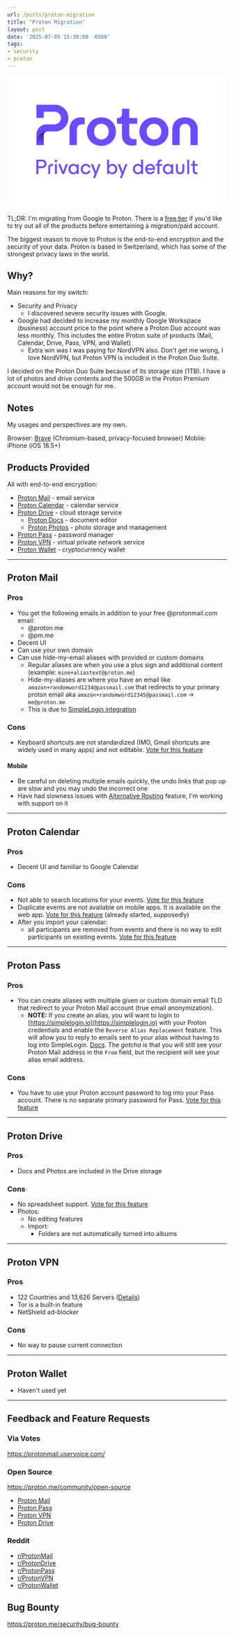 ```yaml
---
url: /posts/proton-migration
title: "Proton Migration"
layout: post
date: '2025-07-05 15:38:00 -0500'
tags:
- security
- proton
---
```


![Proton Logo](/img/proton_logo_with_tagline.png)

TL;DR: I'm migrating from Google to Proton. There is a [free tier](https://proton.me/support/proton-plans#proton-free) if you'd like to try out all of the products before entertaining a migration/paid account.

The biggest reason to move to Proton is the end-to-end encryption and the security of your data. Proton is based in Switzerland, which has some of the strongest privacy laws in the world.

## Why?

Main reasons for my switch:

- Security and Privacy
  - I discovered severe security issues with Google.
- Google had decided to increase my monthly Google Workspace (business) account price to the point where a Proton Duo account was less monthly. This includes the entire Proton suite of products (Mail, Calendar, Drive, Pass, VPN, and Wallet)
  - Extra win was I was paying for NordVPN also. Don't get me wrong, I love NordVPN, but Proton VPN is included in the Proton Duo Suite.

I decided on the Proton Duo Suite because of its storage size (1TB). I have a lot of photos and drive contents and the 500GB in the Proton Premium account would not be enough for me.

## Notes

My usages and perspectives are my own.

Browser: [Brave](https://brave.com/) (Chromium-based, privacy-focused browser)
Mobile: iPhone (iOS 18.5+)

## Products Provided

All with end-to-end encryption:

- [Proton Mail](https://proton.me/mail) - email service
- [Proton Calendar](https://proton.me/calendar) - calendar service
- [Proton Drive](https://proton.me/drive) - cloud storage service
  - [Proton Docs](https://proton.me/drive/docs) - document editor
  - [Proton Photos](https://proton.me/drive/photo-storage) - photo storage and management
- [Proton Pass](https://proton.me/pass) - password manager
- [Proton VPN](https://protonvpn.com/) - virtual private network service
- [Proton Wallet](https://proton.me/wallet) - cryptocurrency wallet

---

## Proton Mail

### Pros

- You get the following emails in addition to your free @protonmail.com email:
  - @proton.me
  - @pm.me
- Decent UI
- Can use your own domain
- Can use hide-my-email aliases with provided or custom domains
  - Regular aliases are when you use a plus sign and additional content (example: `mine+aliastext@proton.me`)
  - Hide-my-aliases are where you have an email like `amazon+randomword1234@passmail.com` that redirects to your primary proton email aka `amazon+randomword12345@passmail.com` -> `me@proton.me`
  - This is due to [SimpleLogin integration](https://simplelogin.io/blog/simplelogin-join-proton/)

### Cons

- Keyboard shortcuts are not standardized (IMO, Gmail shortcuts are widely used in many apps) and not editable. [Vote for this feature](https://protonmail.uservoice.com/forums/284483-proton-mail/suggestions/38545198-improve-keyboard-shortcuts-gmail-like)

#### Mobile

- Be careful on deleting multiple emails quickly, the undo links that pop up are slow and you may undo the incorrect one
- Have had slowness issues with [Alternative Routing](https://proton.me/blog/anti-censorship-alternative-routing) feature, I'm working with support on it

---

## Proton Calendar

### Pros

- Decent UI and familiar to Google Calendar

### Cons

- Not able to search locations for your events. [Vote for this feature](https://protonmail.uservoice.com/forums/932842-proton-calendar/suggestions/42224578-calendar-location-maps-integration-e-g-open-stre)
- Duplicate events are not available on mobile apps. It is available on the web app. [Vote for this feature](https://protonmail.uservoice.com/forums/932842-proton-calendar/suggestions/42699347-duplicate-event) (already started, supposedly)
- After you import your calendar:
    - all participants are removed from events and there is no way to edit participants on existing events. [Vote for this feature](https://protonmail.uservoice.com/forums/932842-proton-calendar/suggestions/48369923-edit-add-participants-on-existing-events)

---

## Proton Pass

### Pros

- You can create aliases with multiple given or custom domain email TLD that redirect to your Proton Mail account (true email anonymization).
  - **NOTE:** If you create an alias, you will want to login to [https://simplelogin.io](https://simplelogin.io) with your Proton credentials and enable the `Reverse Alias Replacement` feature. This will allow you to reply to emails sent to your alias without having to log into SimpleLogin. [Docs](https://simplelogin.io/docs/getting-started/reverse-alias/). The _gotcha_ is that you will still see your Proton Mail address in the `From` field, but the recipient will see your alias email address.

### Cons

- You have to use your Proton account password to log into your Pass account. There is no separate primary password for Pass. [Vote for this feature](https://protonmail.uservoice.com/forums/953584-proton-pass/suggestions/48633443-log-into-proton-pass-directly-with-its-own-passwor)

---

## Proton Drive

### Pros

- Docs and Photos are included in the Drive storage

### Cons

- No spreadsheet support. [Vote for this feature](https://protonmail.uservoice.com/forums/932839-proton-drive/suggestions/49779578-complete-proton-docs-with-proton-sheets-and-slides)
- Photos:
  - No editing features
  - Import:
    - Folders are not automatically turned into albums

---

## Proton VPN

### Pros

- 122 Countries and 13,626 Servers ([Details](https://protonvpn.com/vpn-servers))
- Tor is a built-in feature
- NetShield ad-blocker

### Cons

- No way to pause current connection

---

## Proton Wallet

- Haven't used yet

---

## Feedback and Feature Requests

### Via Votes

https://protonmail.uservoice.com/

### Open Source

https://proton.me/community/open-source

- [Proton Mail](https://github.com/ProtonMail)
- [Proton Pass](https://github.com/protonpass)
- [Proton VPN](https://github.com/ProtonVPN)
- [Proton Drive](https://github.com/ProtonDriveApps)

### Reddit

- [r/ProtonMail](https://www.reddit.com/r/ProtonMail/)
- [r/ProtonDrive](https://www.reddit.com/r/ProtonDrive/)
- [r/ProtonPass](https://www.reddit.com/r/ProtonPass/)
- [r/ProtonVPN](https://www.reddit.com/r/ProtonVPN/)
- [r/ProtonWallet](https://www.reddit.com/r/ProtonWallet/)

## Bug Bounty

https://proton.me/security/bug-bounty
